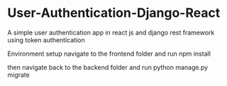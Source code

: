 # User-Authentication-Django-React
A simple user authentication app in react js and django rest framework using token authentication

Environment setup
navigate to the frontend folder and run
    npm install
    
then navigate back to the backend folder and run
    python manage.py migrate
